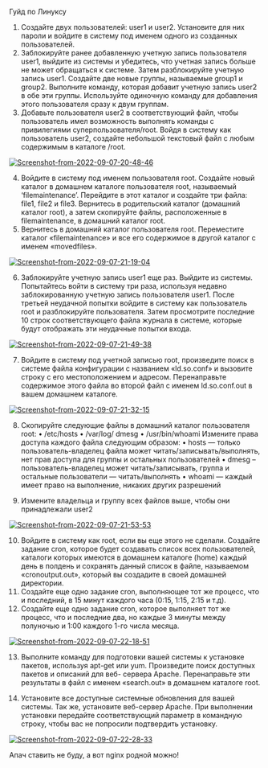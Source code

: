 Гуйд по Линуксу

1. Создайте двух пользователей: user1 и user2. Установите для них пароли и войдите в систему под именем одного из созданных пользователей.
2. Заблокируйте ранее добавленную учетную запись пользователя user1, выйдите из системы и убедитесь, что учетная запись больше не может обращаться к системе. Затем разблокируйте учетную запись user1. Создайте две новые группы, называемые group1 и group2. Выполните команду, которая добавит учетную запись user2 в обе эти группы. Используйте одиночную команду для добавления этого пользователя сразу к двум группам.
3. Добавьте пользователя user2 в соответствующий файл, чтобы пользователь имел возможность выполнять команды с привилегиями суперпользователя/root. Войдя в систему как пользователь user2, создайте небольшой текстовый файл с любым содержимым в каталоге /root.

<a href="https://ibb.co/ZYGd359"><img src="https://i.ibb.co/TbYcZ6y/Screenshot-from-2022-09-07-20-48-46.png" alt="Screenshot-from-2022-09-07-20-48-46" border="0"></a>

4. Войдите в систему под именем пользователя root. Создайте новый каталог в домашнем каталоге пользователя root, называемый ‘filemaintenance’. Перейдите в этот каталог и создайте три файла: file1, file2 и file3. Вернитесь в родительский каталог (домашний каталог root), а затем скопируйте файлы, расположенные в filemaintenance, в домашний каталог root.
5. Вернитесь в домашний каталог пользователя root. Переместите каталог «filemaintenance» и все его содержимое в другой каталог с именем «movedfiles».

<a href="https://ibb.co/hL2hVjh"><img src="https://i.ibb.co/fqrBH5B/Screenshot-from-2022-09-07-21-19-04.png" alt="Screenshot-from-2022-09-07-21-19-04" border="0"></a>

6. Заблокируйте учетную запись user1 еще раз. Выйдите из системы. Попытайтесь войти в систему три раза, используя недавно заблокированную учетную запись пользователя user1. После третьей неудачной попытки войдите в систему как пользователь root и разблокируйте пользователя. Затем просмотрите последние 10 строк соответствующего файла журнала в системе, которые будут отображать эти неудачные попытки входа.

<a href="https://ibb.co/DRZBw9W"><img src="https://i.ibb.co/yQrzg6P/Screenshot-from-2022-09-07-21-49-38.png" alt="Screenshot-from-2022-09-07-21-49-38" border="0"></a>

7. Войдите в систему под учетной записью root, произведите поиск в системе файла конфигурации с названием «ld.so.conf» и вызовите строку с его местоположением и адресом. Перенаправьте содержимое этого файла во второй файл с именем ld.so.conf.out в вашем домашнем каталоге.

<a href="https://ibb.co/GJYf3gW"><img src="https://i.ibb.co/xs9K8V1/Screenshot-from-2022-09-07-21-32-15.png" alt="Screenshot-from-2022-09-07-21-32-15" border="0"></a>

8. Скопируйте следующие файлы в домашний каталог пользователя root:
• /etc/hosts
• /var/log/ dmesg
• /usr/bin/whoami
Измените права доступа каждого файла следующим образом:
• hosts — только пользователь-владелец файла может читать/записывать/выполнять, нет прав доступа для группы и остальных пользователей
• dmesg – пользователь-владелец может читать/записывать, группа и остальные пользователи — читать/выполнять
• whoami — каждый имеет право на выполнение, никаких других разрешений

9. Измените владельца и группу всех файлов выше, чтобы они принадлежали
user2

<a href="https://ibb.co/0M3fjrm"><img src="https://i.ibb.co/58V5WLG/Screenshot-from-2022-09-07-21-53-53.png" alt="Screenshot-from-2022-09-07-21-53-53" border="0"></a>

10. Войдите в систему как root, если вы еще этого не сделали. Создайте задание cron, которое будет создавать список всех пользователей, каталоги которых имеются в домашнем каталоге (home) каждый день в полдень и сохранять данный список в файле, называемом «cronoutput.out», который вы создадите в своей домашней директории.
11. Создайте еще одно задание cron, выполняющее тот же процесс, что и последний, в 15 минут каждого часа (0:15, 1:15, 2:15 и т.д).
12. Создайте еще одно задание cron, которое выполняет тот же процесс, что и последние два, но каждые 3 минуты между полуночью и 1:00 каждого 1-го числа месяца.

<a href="https://ibb.co/QCRWz7M"><img src="https://i.ibb.co/wwXn3Z4/Screenshot-from-2022-09-07-22-18-51.png" alt="Screenshot-from-2022-09-07-22-18-51" border="0"></a>


13. Выполните команду для подготовки вашей системы к установке пакетов, используя apt-get или yum. Произведите поиск доступных пакетов и описаний для веб- сервера Apache. Перенаправьте эти результаты в файл с именем «search.out» в домашнем каталоге root.

14. Установите все доступные системные обновления для вашей системы. Так же, установите веб-сервер Apache. При выполнении установки передайте соответствующий параметр в командную строку, чтобы вас не попросили подтвердить установку.

<a href="https://ibb.co/m9hNZfQ"><img src="https://i.ibb.co/jy3J0n7/Screenshot-from-2022-09-07-22-28-33.png" alt="Screenshot-from-2022-09-07-22-28-33" border="0"></a>

Апач ставить не буду, а вот nginx родной можно!

